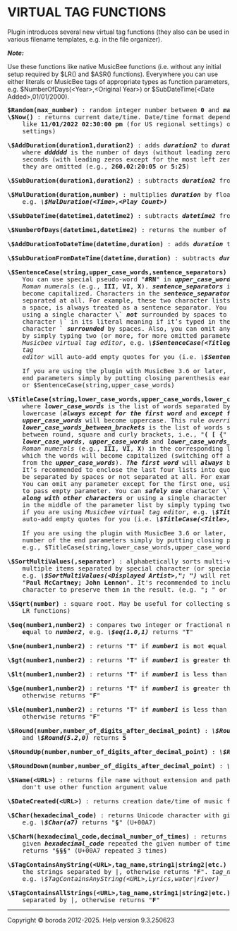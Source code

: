 # VIRTUAL TAG FUNCTIONS

Plugin introduces several new virtual tag functions (they also can be used in various filename templates, e.g. in the file organizer).

<b><i>Note:</i></b>

Use these functions like native MusicBee functions (i.e. without any initial setup required by \$LR() and \$ASR() functions). 
Everywhere you can use either literals or MusicBee tags of appropriate types as function parameters, 
e.g. \$NumberOfDays(&lt;Year&gt;,&lt;Original Year&gt;) or \$SubDateTime(&lt;Date Added&gt;,01/01/2000).

<pre>
<b>$Random(max_number)</b> : random integer number between <b>0</b> and <b><i>max_number</i></b> (including them)
<b>\$Now()</b> : returns current date/time. Date/time format depends on your Windows regional settings, something 
    like <b>11/01/2022 02:30:00 pm</b> (for US regional settings) or <b>01.11.2022 14:30:00</b> (for European regional 
    settings)

<b>\$AddDuration(duration1,duration2)</b> : adds <b><i>duration2</i></b> to <b><i>duration1</i></b>. Duration format is <b><i>dddddd.hh:mm:ss</i></b>, 
    where <b><i>dddddd</i></b> is the number of days (without leading zeros) and <b><i>hh</i></b>, <b><i>mm</i></b>, <b><i>ss</i></b> are hours, minutes and 
    seconds (with leading zeros except for the most left zeros). If some most left parts of duration are zero, 
    they are omitted (e.g., <b>260.02:20:05</b> or <b>5:25</b>)

<b>\$SubDuration(duration1,duration2)</b> : subtracts <b><i>duration2</i></b> from <b><i>duration1</i></b>

<b>\$MulDuration(duration,number)</b> : multiplies <b><i>duration</i></b> by floating point or integer <b><i>number</i></b>, 
    e.g. <b><i>\$MulDuration(&lt;Time&gt;,&lt;Play Count&gt;)</i></b>

<b>\$SubDateTime(datetime1,datetime2)</b> : subtracts <b><i>datetime2</i></b> from <b><i>datetime1</i></b>. Returns duration

<b>\$NumberOfDays(datetime1,datetime2)</b> : returns the number of days between <b><i>datetime1</i></b> and <b><i>datetime2</i></b>

<b>\$AddDurationToDateTime(datetime,duration)</b> : adds <b><i>duration</i></b> to <b><i>datetime</i></b>

<b>\$SubDurationFromDateTime(datetime,duration)</b> : subtracts <b><i>duration</i></b> from <b><i>datetime</i></b>

<b>\$SentenceCase(string,upper_case_words,sentence_separators)</b> : <b><i>upper_case_words</i></b> will become uppercase. 
    You can use special pseudo-word "<b>#RN</b>" in <b><i>upper_case_words</i></b> list to uppercase 
    <i>Roman numerals</i> (e.g., <b>III</b>, <b>VI</b>, <b>X</b>). <b><i>sentence_separators</i></b> is the list of characters, after which the words will 
    become capitalized. Characters in the <b><i>sentence_separators</i></b> list may be separated by spaces or not 
    separated at all. For example, these two character lists mean the same: "<b>. , -</b>" and "<b>.,-</b>". A dot, followed by 
    a space, is always treated as a sentence separator. You can omit any parameter except for the first one, 
    using a single character <b>\`</b> <b><i>not</i></b> surrounded by spaces to pass empty parameter. You can <b><i>safely use</i></b> 
    character <b><i>\`</i></b> in its literal meaning if it’s typed in the list <b><i>along with other characters</i></b> or using a single 
    character <b>`</b> <b><i>surrounded</i></b> by spaces. Also, you can omit any parameter(s) in the middle of the parameter list 
    by simply typing two (or more, for more omitted parameters) commas in a row if you are using 
    <i>Musicbee virtual tag editor</i>, e.g. <b><i>\$SentenceCase(&lt;Titlegt;>,,:)</i></b>. <i>Musicbee virtual
    tag</i> 
    <i>editor</i> will auto-add empty quotes for you (i.e. <b><i>\$SentenceCase&lt;Title&gt;,"",":")</i></b>), and this is acceptable

    If you are using the plugin with MusicBee 3.6 or later, then you can omit any number of the 
    end parameters simply by putting closing parenthesis earlier, e.g., $SentenceCase(string) 
    or $SentenceCase(string,upper_case_words)

<b>\$TitleCase(string,lower_case_words,upper_case_words,lower_case_words_between_brackets,sentence_separators)</b>: 
    where <b><i>lower_case_words</i></b> is the list of words separated by spaces, which will become 
    lowercase (<b><i>always except for the first word</i></b> and <b><i>except for the last words</i></b> if not lowercase by <b><i>other parameters</i></b>). 
    <b><i>upper_case_words</i></b> will become uppercase. This rule <i>overrides all other rules</i>. 
    <b><i>lower_case_words_between_brackets</i></b> is the list of words separated by spaces, which will become lowercase 
    between round, square and curly brackets, i.e., "<b>( [ {</b>" and "<b>) ] }</b>"). You can use special pseudo-word "<b>III</b>, <b>VI</b>, <b>X</b>" in 
    <b><i>lower_case_words</i></b>, <b><i>upper_case_words</i></b> and <b><i>lower_case_words_between_brackets</i></b> lists to include 
    <i>Roman numerals</i> (e.g., <b>III</b>, <b>VI</b>, <b>X</b>) in the corresponding list. <b><i>sentence_separators</i></b>, is the list of characters after 
    which the words will become capitalized (switching off all exceptions, e.g. <b><i>lower_case_words</i></b>, besides the words 
    from the <b><i>upper_case_words</i></b>). <b><i>The first word</i></b> will <b><i>always</i></b> be capitalized (besides the words from the <b><i>upper_case_words</i></b>). 
    It’s recommended to enclose the last four lists into quotes (e.g., "<b>\& . -</b>"). Characters in all character lists may 
    be separated by spaces or not separated at all. For example, these two character lists mean the same: "<b>. , -</b>" and "<b>.,-</b>". 
    You can omit any parameter except for the first one, using a single character <b>\`</b>  <b><i>not</i></b> surrounded by spaces 
    to pass empty parameter. You can <b><i>safely use</i></b> character <b>\`</b> in its literal meaning if it’s typed in the list 
    <b><i>along with other characters</i></b> or using a single character <b>\`</b> <b><i>surrounded</i></b> by spaces. Also, you can omit any parameter(s) 
    in the middle of the parameter list by simply typing two (or more, for more omitted parameters) commas in a row 
    if you are using <i>Musicbee virtual tag editor</i>, e.g. <b><i>\$TitleCase(&lt;Title&gt;,,,,:)</i></b>). <i>Musicbee virtual tag editor</i> will 
    auto-add empty quotes for you (i.e. <b><i>\$TitleCase(&lt;Title&gt;,,,,:)</i></b>), and this is acceptable

    If you are using the plugin with MusicBee 3.6 or later, then you can omit any 
    number of the end parameters simply by putting closing parenthesis earlier, 
    e.g., $TitleCase(string,lower_case_words,upper_case_words)

<b>\$SortMultiValues(<multi_value_tag_name>,separator)</b> : alphabetically sorts multi-value tag containing 
    multiple items separated by special character (or special sequence of characters/special string), 
    e.g. <b><i>\$SortMultiValues(&lt;Displayed Artist&gt;,"; ")</i></b> will return "<b>John Lennon; Paul McCartney</b>" for tag value 
    "<b>Paul McCartney; John Lennon</b>". It's recommended to include required spaces around/after separator 
    character to preserve them in the result. (e.g. "<b>; </b>" or "<b> / </b>"). 

<b>\$Sqrt(number)</b> : square root. May be useful for collecting some library statistics (in conjunction with 
    LR functions)

<b>\$eq(number1,number2)</b> : compares two integer or fractional numbers, determines if <b><i>number1</i></b> is 
    <b>eq</b>ual to <b><i>number2</i></b>, e.g. <b><i>\$eq(1.0,1)</i></b> returns "<b>T</b>"

<b>\$ne(number1,number2)</b> : returns "<b>T</b>" if <b><i>number1</i></b> is <b>n</b>ot <b>e</b>qual to <b><i>number2</i></b>, otherwise returns "<b>F</b>"

<b>\$gt(number1,number2)</b> : returns "<b>T</b>" if <b><i>number1</i></b> is <b>g</b>reater <b>t</b>han <b><i>number2</i></b>, otherwise returns "<b>F</b>"

<b>\$lt(number1,number2)</b> : returns "<b>T</b>" if <b><i>number1</i></b> is <b>l</b>ess <b>t</b>han to <b><i>number2</i></b>, otherwise returns "<b>F</b>"

<b>\$ge(number1,number2)</b> : returns "<b>T</b>" if <b><i>number1</i></b> is <b>g</b>reater than or <b>e</b>qual to to <b><i>number2</i></b>, 
    otherwise returns "<b>F</b>"

<b>\$le(number1,number2)</b> : returns "<b>T</b>" if <b><i>number1</i></b> is <b>l</b>ess than or <b>e</b>qual to <b><i>number2</i></b>, 
    otherwise returns "<b>F</b>"

<b>\$Round(number,number_of_digits_after_decimal_point)</b> : <b><i>\$Round(4.28,1)</i></b> returns <b>4.3</b>, 
    and <b><i>\$Round(5.2,0)</i></b> returns <b>5</b>

<b>\$RoundUp(number,number_of_digits_after_decimal_point)</b> : <b><i>\$RoundUp(5.2,0)</i></b> returns <b>6</b>

<b>\$RoundDown(number,number_of_digits_after_decimal_point)</b> : <b><i>\$RoundDown(4.28,1)</i></b> returns <b>4.2</b>

<b>\$Name(&lt;URL&gt;)</b> : returns file name without extension and path to file. Type <b><i>&lt;URL&gt;</i></b> exactly like this, 
    don't use other function argument value

<b>\$DateCreated(&lt;URL&gt;)</b> : returns creation date/time of music file (<b><i>not</i></b> last modification date/time)

<b>\$Char(hexadecimal_code)</b> : returns Unicode character with given <b><i>hexadecimal_code</i></b>, 
    e.g. <b><i>\$Char(a7)</i></b> returns "<b>§</b>" (U+00A7)

<b>\$CharN(hexadecimal_code,decimal_number_of_times)</b> : returns Unicode character with 
    given <b><i>hexadecimal_code</i></b> repeated the given number of times, e.g. <b><i>\$CharN(a7,3)</i></b> 
    returns "<b>§§§</b>" (U+00A7 repeated 3 times)

<b>\$TagContainsAnyString(&lt;URL&gt;,tag_name,string1|string2|etc.)</b> : returns "<b>T</b>" if tag contains any of 
    the strings separated by |, otherwise returns "<b>F</b>". <i>tag_name</i> must be written without angle brackets, 
    e.g. <i>\$TagContainsAnyString(&lt;URL&gt;,Lyrics,water|river)</i>

<b>\$TagContainsAllStrings(&lt;URL&gt;,tag_name,string1|string2|etc.)</b> : returns "<b>T</b>" if tag contains all strings 
    separated by |, otherwise returns "<b>F</b>"
</pre>

***

Copyright © boroda 2012-2025. Help version 9.3.250623